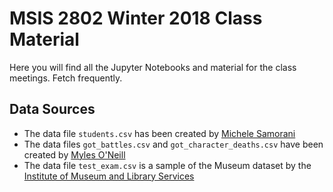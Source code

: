 # MSIS 2802 Winter 2018 Class Material

Here you will find all the Jupyter Notebooks and material for the class meetings. Fetch frequently.

## Data Sources
* The data file `students.csv` has been created by [Michele Samorani](https://github.com/samorani)
* The data files `got_battles.csv` and `got_character_deaths.csv` have been created by [Myles O'Neill](https://www.kaggle.com/mylesoneill/game-of-thrones)
* The data file `test_exam.csv` is a sample of the Museum dataset by the [Institute of Museum and Library Services](https://www.kaggle.com/imls/museum-directory)

